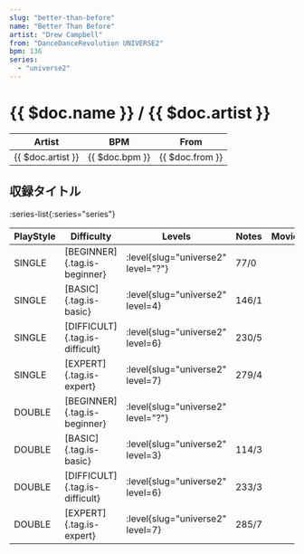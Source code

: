 ```yaml
---
slug: "better-than-before"
name: "Better Than Before"
artist: "Drew Campbell"
from: "DanceDanceRevolution UNIVERSE2"
bpm: 136
series:
  - "universe2"
---
```


# {{ $doc.name }} / {{ $doc.artist }}

|Artist|BPM|From|
|------|---|----|
|{{ $doc.artist }}|{{ $doc.bpm }}|{{ $doc.from }}|

## 収録タイトル

:series-list{:series="series"}

|PlayStyle|Difficulty|Levels|Notes|Movie|
|---------|----------|------|-----|-----|
|SINGLE|[BEGINNER]{.tag.is-beginner}|<div class="field is-grouped is-grouped-multiline"> :level{slug="universe2" level="?"}</div>|77/0||
|SINGLE|[BASIC]{.tag.is-basic}|<div class="field is-grouped is-grouped-multiline"> :level{slug="universe2" level=4}</div>|146/1||
|SINGLE|[DIFFICULT]{.tag.is-difficult}|<div class="field is-grouped is-grouped-multiline"> :level{slug="universe2" level=6}</div>|230/5||
|SINGLE|[EXPERT]{.tag.is-expert}|<div class="field is-grouped is-grouped-multiline"> :level{slug="universe2" level=7}</div>|279/4||
|DOUBLE|[BEGINNER]{.tag.is-beginner}|<div class="field is-grouped is-grouped-multiline"> :level{slug="universe2" level="?"}</div>|||
|DOUBLE|[BASIC]{.tag.is-basic}|<div class="field is-grouped is-grouped-multiline"> :level{slug="universe2" level=3}</div>|114/3||
|DOUBLE|[DIFFICULT]{.tag.is-difficult}|<div class="field is-grouped is-grouped-multiline"> :level{slug="universe2" level=6}</div>|233/3||
|DOUBLE|[EXPERT]{.tag.is-expert}|<div class="field is-grouped is-grouped-multiline"> :level{slug="universe2" level=7}</div>|285/7||
